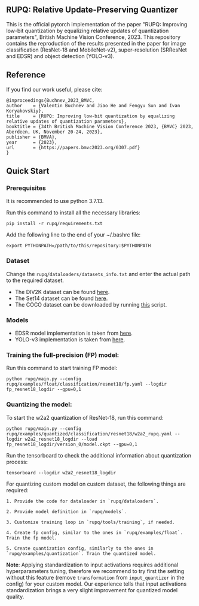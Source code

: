 ## RUPQ: Relative Update-Preserving Quantizer

This is the official pytorch implementation of the paper "RUPQ: Improving low-bit quantization by equalizing relative updates of quantization parameters", British Machine Vision Conference, 2023. This repository contains the reproduction of the results presented in the paper for image classification (ResNet-18 and MobileNet-v2), super-resolution (SRResNet and EDSR) and object detection (YOLO-v3). 

## Reference

If you find our work useful, please cite:
```
@inproceedings{Buchnev_2023_BMVC,
author    = {Valentin Buchnev and Jiao He and Fengyu Sun and Ivan Koryakovskiy},
title     = {RUPQ: Improving low-bit quantization by equalizing relative updates of quantization parameters},
booktitle = {34th British Machine Vision Conference 2023, {BMVC} 2023, Aberdeen, UK, November 20-24, 2023},
publisher = {BMVA},
year      = {2023},
url       = {https://papers.bmvc2023.org/0307.pdf}
}
```

## Quick Start

### Prerequisites

It is recommended to use python 3.7.13.

Run this command to install all the necessary libraries:

```
pip install -r rupq/requirements.txt
```

Add the following line to the end of your ~/.bashrc file:

```
export PYTHONPATH=/path/to/this/repository:$PYTHONPATH
```

### Dataset

Change the `rupq/dataloaders/datasets_info.txt` and enter the actual path to the required dataset.

 - The DIV2K dataset can be found [here](https://cv.snu.ac.kr/research/EDSR/DIV2K.tar).
 - The Set14 dataset can be found [here](https://cv.snu.ac.kr/research/EDSR/benchmark.tar).
 - The COCO dataset can be downloaded by running [this](https://github.com/eriklindernoren/PyTorch-YOLOv3/blob/master/data/get_coco_dataset.sh) script.

### Models

 - EDSR model implementation is taken from [here](https://github.com/sanghyun-son/EDSR-PyTorch).
 - YOLO-v3 implementation is taken from [here](https://github.com/eriklindernoren/PyTorch-YOLOv3).

### Training the full-precision (FP) model:

Run this command to start training FP model:

```
python rupq/main.py --config rupq/examples/float/classification/resnet18/fp.yaml --logdir fp_resnet18_logdir --gpu=0,1
```

### Quantizing the model:

To start the w2a2 quantization of ResNet-18, run this command:

```
python rupq/main.py --config rupq/examples/quantized/classification/resnet18/w2a2_rupq.yaml --logdir w2a2_resnet18_logdir --load fp_resnet18_logdir/version_0/model.ckpt --gpu=0,1
```

Run the tensorboard to check the additional information about quantization process:

```
tensorboard --logdir w2a2_resnet18_logdir
```

For quantizing custom model on custom dataset, the following things are required:

    1. Provide the code for dataloader in `rupq/dataloaders`.

    2. Provide model definition in `rupq/models`.

    3. Customize training loop in `rupq/tools/training`, if needed.

    4. Create fp config, similar to the ones in `rupq/examples/float`. Train the fp model.

    5. Create quantization config, similarly to the ones in `rupq/examples/quantization`. Train the quantized model.


**Note**: Applying standardization to input activations requires additional hyperparameters tuning, therefore we recommend to try first the setting without this feature (remove `transformation` from `input_quantizer` in the config) for your custom model. Our experience tells that input activations standardization brings a very slight improvement for quantized model quality.  
